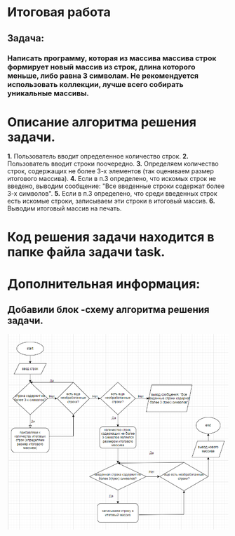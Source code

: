 # Итоговая работа
## Задача: 
### Написать программу, которая из массива массива строк формирует новый массив из строк, длина которого меньше, либо равна 3 символам. Не рекомендуется использовать коллекции, лучше всего собирать уникальные массивы.
# Описание алгоритма решения задачи.
**1.** Пользователь вводит определенное количество строк.
**2.** Пользователь вводит строки поочередно.
**3.** Определяем количество строк, содержащих не более 3-х элементов (так оцениваем размер итогового массива).
**4.** Если в п.3 определено, что искомых строк не введено, выводим сообщение: "Все введенные строки содержат более 3-х символов".
**5.** Если в п.3 определено, что среди введенных строк есть искомые строки, записываем эти строки в итоговый массив.
**6.** Выводим итоговый массив на печать.

# Код решения задачи находится в папке файла задачи task.

# Дополнительная информация:
## Добавили блок -схему алгоритма решения задачи.
![блок-схема](./diagram/Screenshot_7.png)
